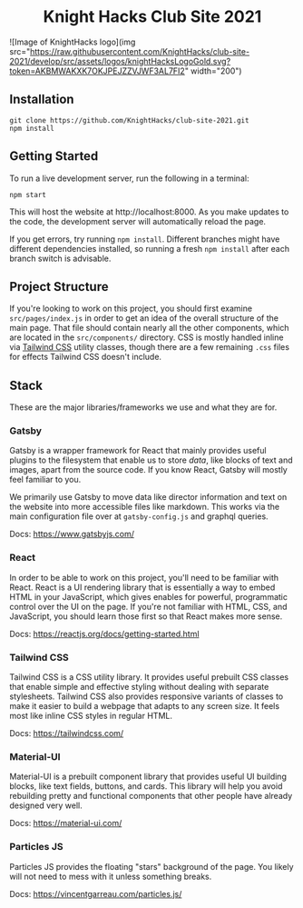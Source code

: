 <h1 align="center">
  Knight Hacks Club Site 2021
</h1>

![Image of KnightHacks logo](img src="https://raw.githubusercontent.com/KnightHacks/club-site-2021/develop/src/assets/logos/knightHacksLogoGold.svg?token=AKBMWAKXK7OKJPEJZZVJWF3AL7FI2" width="200")

## Installation

```shell
git clone https://github.com/KnightHacks/club-site-2021.git
npm install
```

## Getting Started

To run a live development server, run the following in a terminal:

```shell
npm start
```

This will host the website at http://localhost:8000. As you make updates to the
code, the development server will automatically reload the page.

If you get errors, try running `npm install`. Different branches might have
different dependencies installed, so running a fresh `npm install` after each
branch switch is advisable.

## Project Structure

If you're looking to work on this project, you should first examine
`src/pages/index.js` in order to get an idea of the overall structure of the
main page. That file should contain nearly all the other components, which are
located in the `src/components/` directory. CSS is mostly handled inline via
[Tailwind CSS](#tailwind-css) utility classes, though there are a few remaining
`.css` files for effects Tailwind CSS doesn't include.

## Stack

These are the major libraries/frameworks we use and what they are for.

### Gatsby

Gatsby is a wrapper framework for React that mainly provides useful plugins to
the filesystem that enable us to store _data_, like blocks of text and images,
apart from the source code. If you know React, Gatsby will mostly feel familiar
to you.

We primarily use Gatsby to move data like director information and text on the
website into more accessible files like markdown. This works via the main
configuration file over at `gatsby-config.js` and graphql queries.

Docs: https://www.gatsbyjs.com/

### React

In order to be able to work on this project, you'll need to be familiar with
React. React is a UI rendering library that is essentially a way to embed HTML
in your JavaScript, which gives enables for powerful, programmatic control over
the UI on the page. If you're not familiar with HTML, CSS, and JavaScript, you
should learn those first so that React makes more sense.

Docs: https://reactjs.org/docs/getting-started.html

### Tailwind CSS

Tailwind CSS is a CSS utility library. It provides useful prebuilt CSS classes
that enable simple and effective styling without dealing with separate
stylesheets. Tailwind CSS also provides responsive variants of classes to make
it easier to build a webpage that adapts to any screen size. It feels most like
inline CSS styles in regular HTML.

Docs: https://tailwindcss.com/

### Material-UI

Material-UI is a prebuilt component library that provides useful UI building
blocks, like text fields, buttons, and cards. This library will help you avoid
rebuilding pretty and functional components that other people have already
designed very well.

Docs: https://material-ui.com/

### Particles JS

Particles JS provides the floating "stars" background of the page. You likely
will not need to mess with it unless something breaks.

Docs: https://vincentgarreau.com/particles.js/
